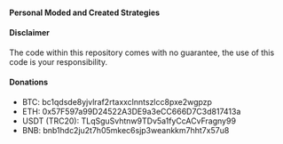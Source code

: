 #### Personal Moded and Created Strategies



#### Disclaimer

The code within this repository comes with no guarantee, the use of this code is your responsibility.



#### Donations

- BTC: bc1qdsde8yjvlraf2rtaxxclnntszlcc8pxe2wgpzp
- ETH: 0x57F597a99D24522A3DE9a3eCC666D7C3d817413a
- USDT (TRC20): TLqSguSvhtnw9TDv5a1fyCcACvFragny99
- BNB: bnb1hdc2ju2t7h05mkec6sjp3weankkm7hht7x57u8

